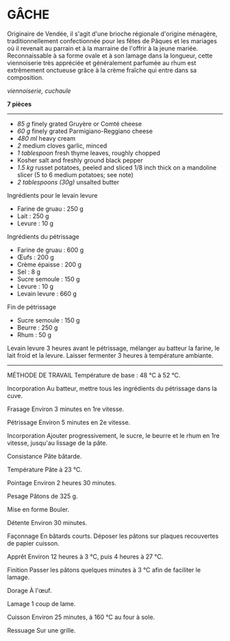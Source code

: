 # GÂCHE

Originaire de Vendée, il s'agit d'une brioche régionale d'origine ménagère, traditionnellement confectionnée pour les fêtes de Pâques et les mariages où il revenait au parrain et à la marraine de l'offrir à la jeune mariée. Reconnaissable à sa forme ovale et à son lamage dans la longueur, cette viennoiserie très appréciée et généralement parfumée au rhum est extrêmement onctueuse grâce à la crème fraîche qui entre dans sa composition.

*viennoiserie, cuchaule*

**7 pièces**

---

- *85 g* finely grated Gruyère or Comté cheese
- *60 g* finely grated Parmigiano-Reggiano cheese
- *480 ml* heavy cream
- *2* medium cloves garlic, minced
- *1 tablespoon* fresh thyme leaves, roughly chopped
- Kosher salt and freshly ground black pepper
- *1.5 kg* russet potatoes, peeled and sliced 1/8 inch thick on a mandoline slicer (5 to 6 medium potatoes; see note)
- *2 tablespoons (30g)* unsalted butter

Ingrédients pour le levain levure
- Farine de gruau : 250 g
- Lait : 250 g
- Levure : 10 g

Ingrédients du pétrissage
- Farine de gruau : 600 g
- Œufs : 200 g
- Crème épaisse : 200 g
- Sel : 8 g
- Sucre semoule : 150 g
- Levure : 10 g
- Levain levure : 660 g

Fin de pétrissage
- Sucre semoule : 150 g
- Beurre : 250 g
- Rhum : 50 g

Levain levure
3 heures avant le pétrissage, mélanger au batteur la farine, le lait froid et la levure. Laisser fermenter 3 heures à température ambiante.

---

MÉTHODE DE TRAVAIL
Température de base : 48 °C à 52 °C.

Incorporation
Au batteur, mettre tous les ingrédients du pétrissage dans la cuve.

Frasage
Environ 3 minutes en 1re vitesse.

Pétrissage
Environ 5 minutes en 2e vitesse.

Incorporation
Ajouter progressivement, le sucre, le beurre et le rhum en 1re vitesse, jusqu'au lissage de la pâte.

Consistance
Pâte bâtarde.

Température
Pâte à 23 °C.

Pointage
Environ 2 heures 30 minutes.

Pesage
Pâtons de 325 g.

Mise en forme
Bouler.

Détente
Environ 30 minutes.

Façonnage
En bâtards courts. Déposer les pâtons sur plaques recouvertes de papier cuisson.

Apprêt
Environ 12 heures à 3 °C, puis 4 heures à 27 °C.

Finition
Passer les pâtons quelques minutes à 3 °C afin de faciliter le lamage.

Dorage
À l'œuf.

Lamage
1 coup de lame.

Cuisson
Environ 25 minutes, à 160 °C au four à sole.

Ressuage
Sur une grille.

